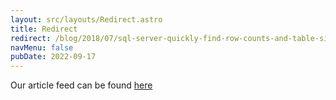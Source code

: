 ```yaml
---
layout: src/layouts/Redirect.astro
title: Redirect
redirect: /blog/2018/07/sql-server-quickly-find-row-counts-and-table-size/
navMenu: false
pubDate: 2022-09-17
---
```

<div>
Our article feed can be found <a href="/blog/2018/07/sql-server-quickly-find-row-counts-and-table-size/">here</a>
</div>

